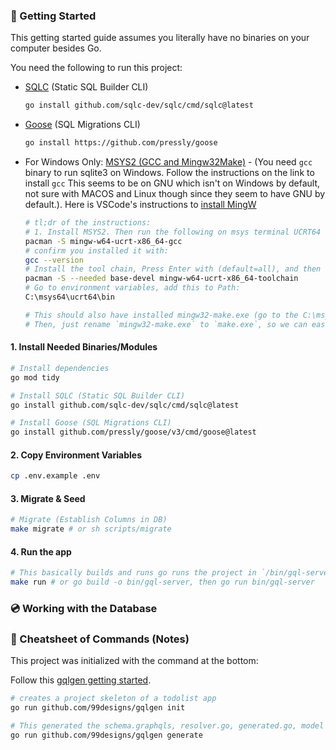 ### 🚀 Getting Started

This getting started guide assumes you literally have no binaries on your computer besides Go.

You need the following to run this project:

- [SQLC](https://docs.sqlc.dev/en/stable/overview/install.html) (Static SQL Builder CLI)
  ```sh
  go install github.com/sqlc-dev/sqlc/cmd/sqlc@latest
  ```
- [Goose](https://github.com/pressly/goose) (SQL Migrations CLI)
  ```sh
  go install https://github.com/pressly/goose
  ```
- For Windows Only: [MSYS2 (GCC and Mingw32Make)](https://www.msys2.org/) - (You need `gcc` binary to run sqlite3 on Windows. Follow the instructions on the link to install `gcc` This seems to be on GNU which isn't on Windows by default, not sure with MACOS and Linux though since they seem to have GNU by default.). Here is VSCode's instructions to [install MingW](https://code.visualstudio.com/docs/cpp/config-mingw)

  ```sh
  # tl;dr of the instructions:
  # 1. Install MSYS2. Then run the following on msys terminal UCRT64 environemnt:
  pacman -S mingw-w64-ucrt-x86_64-gcc
  # confirm you installed it with:
  gcc --version
  # Install the tool chain, Press Enter with (default=all), and then Y to install.
  pacman -S --needed base-devel mingw-w64-ucrt-x86_64-toolchain
  # Go to environment variables, add this to Path:
  C:\msys64\ucrt64\bin

  # This should also have installed mingw32-make.exe (go to the C:\msys64\ucrt64\bin to find this )
  # Then, just rename `mingw32-make.exe` to `make.exe`, so we can easily use it on Windows as well.
  ```

#### 1. Install Needed Binaries/Modules

```sh
# Install dependencies
go mod tidy

# Install SQLC (Static SQL Builder CLI)
go install github.com/sqlc-dev/sqlc/cmd/sqlc@latest

# Install Goose (SQL Migrations CLI)
go install github.com/pressly/goose/v3/cmd/goose@latest
```

#### 2. Copy Environment Variables

```sh
cp .env.example .env
```

#### 3. Migrate & Seed

```sh
# Migrate (Establish Columns in DB)
make migrate # or sh scripts/migrate
```

#### 4. Run the app

```sh
# This basically builds and runs go runs the project in `/bin/gql-server`
make run # or go build -o bin/gql-server, then go run bin/gql-server
```

### 💿 Working with the Database

### 👾 Cheatsheet of Commands (Notes)

This project was initialized with the command at the bottom:

Follow this [gqlgen getting started](https://gqlgen.com/getting-started/#building-the-server).

```sh
# creates a project skeleton of a todolist app
go run github.com/99designs/gqlgen init

# This generated the schema.graphqls, resolver.go, generated.go, model folder, schema.resolvers.go (and everything inside the `graph` folder)
go run github.com/99designs/gqlgen generate
```
